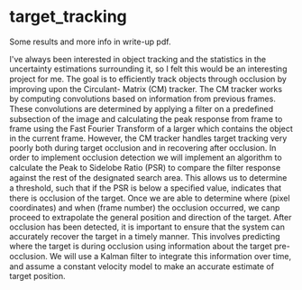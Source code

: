 # target_tracking

Some results and more info in write-up pdf.

I've always been interested in object tracking and the statistics in the uncertainty estimations surrounding it, so I felt this would be an interesting project for me. The goal is to eﬃciently track objects through occlusion by improving upon the Circulant- Matrix (CM) tracker. The CM tracker works by computing convolutions based on information from previous frames. These convolutions are determined by applying a ﬁlter on a predeﬁned subsection of the image and calculating the peak response from frame to frame using the Fast Fourier Transform of a larger which contains the object in the current frame. However, the CM tracker handles target tracking very poorly both during target occlusion and in recovering after occlusion. In order to implement occlusion detection we will implement an algorithm to calculate the Peak to Sidelobe Ratio (PSR) to compare the ﬁlter response against the rest of the designated search area. This allows us to determine a threshold, such that if the PSR is below a speciﬁed value, indicates that there is occlusion of the target. Once we are able to determine where (pixel coordinates) and when (frame number) the occlusion occurred, we canp proceed to extrapolate the general position and direction of the target. After occlusion has been detected, it is important to ensure that the system can accurately recover the target in a timely manner. This involves predicting where the target is during occlusion using information about the target pre-occlusion. We will use a Kalman ﬁlter to integrate this information over time, and assume a constant velocity model to make an accurate estimate of target position.
